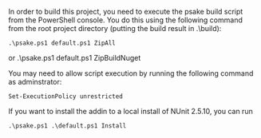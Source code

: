 
In order to build this project, you need to execute the psake build script from the PowerShell console.
You do this using the following command from the root project directory (putting the build result in .\build):

	.\psake.ps1 default.ps1 ZipAll
or
	.\psake.ps1 default.ps1 ZipBuildNuget
	
You may need to allow script execution by running the following command as adminstrator:

	Set-ExecutionPolicy unrestricted

	
If you want to install the addin to a local install of NUnit 2.5.10, you can run

    .\psake.ps1 .\default.ps1 Install
	